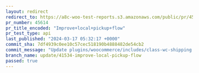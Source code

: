 ```yaml
---
layout: redirect
redirect_to: https://a8c-woo-test-reports.s3.amazonaws.com/public/pr/45614/api/index.html
pr_number: 45614
pr_title_encoded: "Improve+local+pickup+flow"
pr_test_type: api
last_published: "2024-03-17 05:32:17 +0000"
commit_sha: 7df4939c0ee10c57cec518190b4888482de54cb2
commit_message: "Update plugins/woocommerce/includes/class-wc-shipping.php"
branch_name: update/41534-improve-local-pickup-flow
passed: true
---
```

